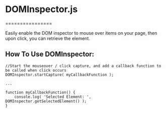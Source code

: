 # DOMInspector.js
================

Easily enable the DOM inspector to mouse over items on your page, then upon click, you can retrieve the element.


## How To Use DOMInspector:
```
//Start the mouseover / click capture, and add a callback function to be called when click occurs
DOMInspector.startCapture( myCallbackFunction );

...

function myCallbackFunction() {
	console.log( 'Selected Element: ', DOMInspector.getSelectedElement() );
}

```
